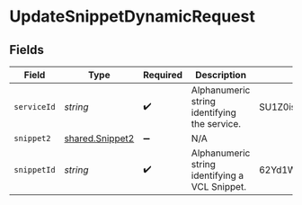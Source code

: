 # UpdateSnippetDynamicRequest


## Fields

| Field                                              | Type                                               | Required                                           | Description                                        | Example                                            |
| -------------------------------------------------- | -------------------------------------------------- | -------------------------------------------------- | -------------------------------------------------- | -------------------------------------------------- |
| `serviceId`                                        | *string*                                           | :heavy_check_mark:                                 | Alphanumeric string identifying the service.       | SU1Z0isxPaozGVKXdv0eY                              |
| `snippet2`                                         | [shared.Snippet2](../../models/shared/snippet2.md) | :heavy_minus_sign:                                 | N/A                                                |                                                    |
| `snippetId`                                        | *string*                                           | :heavy_check_mark:                                 | Alphanumeric string identifying a VCL Snippet.     | 62Yd1WfiCBPENLloXfXmlO                             |
